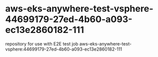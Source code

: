 # aws-eks-anywhere-test-vsphere-44699179-27ed-4b60-a093-ec13e2860182-111
repository for use with E2E test job aws-eks-anywhere-test-vsphere:44699179-27ed-4b60-a093-ec13e2860182-111
